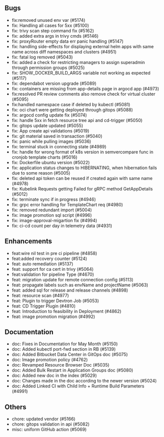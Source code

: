 ## Bugs
- fix:removed unused env var (#5174)
- fix: Handling all cases for 5xx (#5100)
- fix: trivy scan step command fix (#5162)
- fix: added extra args in trivy cmds (#5146)
- fix: proxyRouter empty data err panic handling (#5147)
- fix: handling side-effects for displaying external helm apps with same name across diff namespaces and clusters (#4951)
- fix: fatal log removed (#5043)
- fix: added a check for restricting managers to assign superadmin through permission groups (#5025)
- fix: SHOW_DOCKER_BUILD_ARGS variable not working as expected (#5117)
- fix: dependabot version upgrade (#5089)
- fix: containers are missing from app-details page in argocd app  (#4973)
- fix:resolved PR review comments also remove check for virtual cluster (#5095)
- fix:handled namespace case if deleted by kubectl (#5081)
- fix: oci chart were getting deployed through gitops (#5088)
- fix: argocd config update fix (#5074)
- fix: handle 5xx in fetch resource tree api and cd-trigger (#5050)
- fix: gitops update updated (#5055)
- fix: App create api validations (#5019)
- fix: git material saved in transaction (#5040)
- fix: panic while pulling images (#5036)
- fix: terminal stuck in connecting state (#4989)
- fix: handle for wrong format of k8s version in semvercompare func in cronjob template charts (#5016)
- fix: Dockerfile ubuntu version (#5022)
- fix: application status changes to HIBERNATING, when hibernation fails due to some reason (#5005)
- fix: deleted api token can be reused if created again with same name (#4978)
- fix: Kubelink Requests getting Failed for gRPC method GetAppDetails (#5012)
- fix: terminate sync if in progress  (#4946)
- fix: grpc error handling for TemplateChart req (#4980)
- fix: removed redundant import (#5004)
- fix: image promotion sql script (#4996)
- fix: image-approval-migartion fix (#4994)
- fix: ci-cd count per day in telemetry data (#4931)
## Enhancements
- feat:wire nil test in pre ci pipeline (#4858)
- feat:added recovery counter (#5124)
- feat: auto remediation (#5137)
- feat: support for ca cert in trivy (#5064)
- feat:validation for pipeline Type (#4670)
- feat: migration update for remote connection config (#5113)
- feat: propagate labels such as envName and projectName (#5063)
- feat: added sql for release and release channels (#4898)
- feat: resource scan  (#4977)
- feat: Plugin to trigger Devtron Job (#5053)
- feat: CD Trigger Plugin (#4810)
- feat: Introduction to feasibility in Deployment (#4862)
- feat: image promotion migration (#4992)
## Documentation
- doc: Fixes in Documentation for May Month (#5150)
- doc: Added kubectl port-fwd section in RB (#5139)
- doc: Added Bitbucket Data Center in GitOps doc (#5075)
- doc: Image promotion policy (#4762)
- doc: Revamped Resource Browser Doc (#5035)
- doc: Added Bulk Restart in Application Groups doc (#5080)
- doc: Added new doc in the index (#5029)
- doc: Changes made in the doc according to the newer version (#5024)
- doc: Added Linked CI with Child Info + Runtime Build Parameters (#4991)
## Others
- chore: updated vendor (#5166)
- chore: gitops validation in api (#5082)
- misc: uniform GitHub action (#5069)
